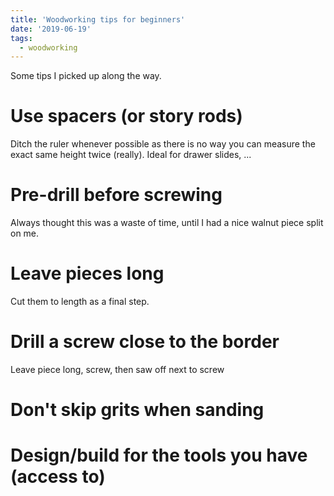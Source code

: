 ```yaml
---
title: 'Woodworking tips for beginners'
date: '2019-06-19'
tags:
  - woodworking
---
```


Some tips I picked up along the way.

# Use spacers (or story rods) 

Ditch the ruler whenever possible as there is no way you can measure the exact same height twice (really). Ideal for drawer slides, ...

# Pre-drill before screwing
Always thought this was a waste of time, until I had a nice walnut piece split on me.

# Leave pieces long

Cut them to length as a final step.

# Drill a screw close to the border
Leave piece long, screw, then saw off next to screw

# Don't skip grits when sanding

# Design/build for the tools you have (access to)

